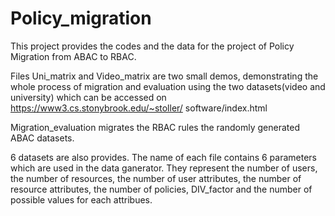 # Policy_migration

This project provides the codes and the data for the project of Policy Migration from ABAC to RBAC.

Files Uni_matrix and Video_matrix are two small demos, demonstrating the whole process of migration and evaluation using the two datasets(video and university) which can be accessed on https://www3.cs.stonybrook.edu/~stoller/
software/index.html

Migration_evaluation migrates the RBAC rules the randomly generated ABAC datasets.

6 datasets are also provides. The name of each file contains 6 parameters which are used in the data ganerator. They represent the number of users, the number of resources, the number of user attributes, the number of resource attributes, the number of policies, DIV_factor and the number of possible values for each attribues.
